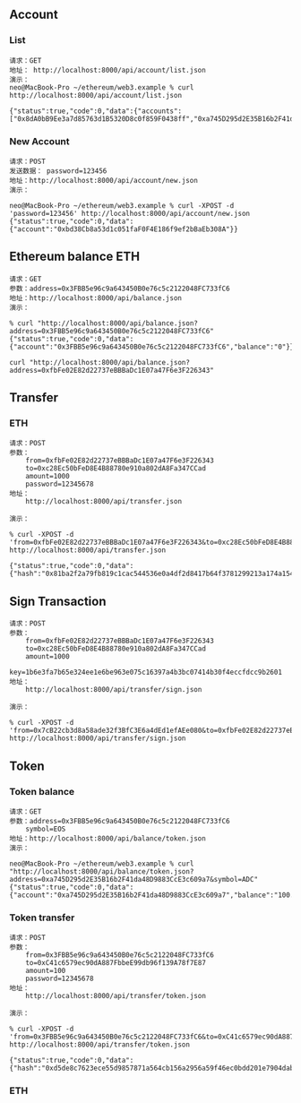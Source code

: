 
## Account 

### List

	请求：GET
	地址： http://localhost:8000/api/account/list.json
	演示：
    neo@MacBook-Pro ~/ethereum/web3.example % curl http://localhost:8000/api/account/list.json

    {"status":true,"code":0,"data":{"accounts":["0x8dA0bB9Ee3a7d85763d1B5320D8c0f859F0438ff","0xa745D295d2E35B16b2F41da48D9883CcE3c609a7","0x7cB22cb3d8a58ade32f3BfC3E6a4dEd1efAEe080","0x8efB99Ec55bCfBE2CFe47918f2d9E55FA732111f","0xc28Ec50bFeD8E4B88780e910a802dA8Fa347CCad","0xF0688330101d53BD0C6ede2Ef04d33c2010e9a5d","0xfbFe02E82d22737eBBBaDc1E07a47F6e3F226343"]}}

### New Account
	
	请求：POST
	发送数据： password=123456  
	地址：http://localhost:8000/api/account/new.json
	演示：
	
    neo@MacBook-Pro ~/ethereum/web3.example % curl -XPOST -d 'password=123456' http://localhost:8000/api/account/new.json
    {"status":true,"code":0,"data":{"account":"0xbd38Cb8a53d1c051faF0F4E186f9ef2bBaEb308A"}}

## Ethereum balance ETH

	请求：GET
	参数：address=0x3FBB5e96c9a643450B0e76c5c2122048FC733fC6
	地址：http://localhost:8000/api/balance.json
	演示：
	
    % curl "http://localhost:8000/api/balance.json?address=0x3FBB5e96c9a643450B0e76c5c2122048FC733fC6"
    {"status":true,"code":0,"data":{"account":"0x3FBB5e96c9a643450B0e76c5c2122048FC733fC6","balance":"0"}}%

	curl "http://localhost:8000/api/balance.json?address=0xfbFe02E82d22737eBBBaDc1E07a47F6e3F226343"

## Transfer

### ETH

	请求：POST
	参数：
		from=0xfbFe02E82d22737eBBBaDc1E07a47F6e3F226343
		to=0xc28Ec50bFeD8E4B88780e910a802dA8Fa347CCad
		amount=1000
		password=12345678
	地址：
		http://localhost:8000/api/transfer.json
		
	演示：
	
    % curl -XPOST -d 'from=0xfbFe02E82d22737eBBBaDc1E07a47F6e3F226343&to=0xc28Ec50bFeD8E4B88780e910a802dA8Fa347CCad&amount=100&password=12345678' http://localhost:8000/api/transfer.json

    {"status":true,"code":0,"data":{"hash":"0x81ba2f2a79fb819c1cac544536e0a4df2d8417b64f3781299213a174a154d4de"}}% 

## Sign Transaction

	请求：POST
	参数：
		from=0xfbFe02E82d22737eBBBaDc1E07a47F6e3F226343
		to=0xc28Ec50bFeD8E4B88780e910a802dA8Fa347CCad
		amount=1000
		key=1b6e3fa7b65e324ee1e6be963e075c16397a4b3bc07414b30f4eccfdcc9b2601
	地址：
		http://localhost:8000/api/transfer/sign.json
		
	演示：

	% curl -XPOST -d 'from=0x7cB22cb3d8a58ade32f3BfC3E6a4dEd1efAEe080&to=0xfbFe02E82d22737eBBBaDc1E07a47F6e3F226343&amount=5&key=1b6e3fa7b65e324ee1e6be963e075c16397a4b3bc07414b30f4eccfdcc9b2601' http://localhost:8000/api/transfer/sign.json
## Token

### Token balance

	请求：GET
	参数：address=0x3FBB5e96c9a643450B0e76c5c2122048FC733fC6
        symbol=EOS
	地址：http://localhost:8000/api/balance/token.json
	演示：

    neo@MacBook-Pro ~/ethereum/web3.example % curl "http://localhost:8000/api/balance/token.json?address=0xa745D295d2E35B16b2F41da48D9883CcE3c609a7&symbol=ADC"
	{"status":true,"code":0,"data":{"account":"0xa745D295d2E35B16b2F41da48D9883CcE3c609a7","balance":"100.000000000000000000","symbol":"ADC","decimals":"18"}}


### Token transfer

	请求：POST
	参数：
		from=0x3FBB5e96c9a643450B0e76c5c2122048FC733fC6
		to=0xC41c6579ec90dA887FbbeE99db96f139A78f7E87
		amount=100
		password=12345678
	地址：
		http://localhost:8000/api/transfer/token.json
		
	演示：

    % curl -XPOST -d 'from=0x3FBB5e96c9a643450B0e76c5c2122048FC733fC6&to=0xC41c6579ec90dA887FbbeE99db96f139A78f7E87&amount=100&password=12345678' http://localhost:8000/api/transfer/token.json
    
    {"status":true,"code":0,"data":{"hash":"0xd5de8c7623ece55d9857871a564cb156a2956a59f46ec0bdd201e7904dabc312"}}


### ETH

